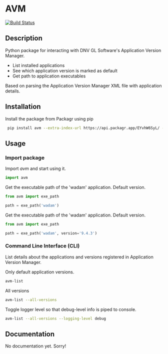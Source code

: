 # AVM
[![Build Status](https://travis-ci.com/SevanSSP/avm.svg?token=3uQ4z5yHC2AVPsxguFuR&branch=master)](https://travis-ci.com/SevanSSP/avm)
## Description
Python package for interacting with DNV GL Software's Application Version Manager.

* List installed applications
* See which application version is marked as default
* Get path to application executables

Based on parsing the Application Version Manager XML file with application details.

## Installation
Install the package from Packagr using pip

```bash
 pip install avm --extra-index-url https://api.packagr.app/EYvhW6SyL/ --disable-pip-version-check
```

## Usage
### Import package
Import *avm* and start using it.

```python
import avm
```  

Get the executable path of the 'wadam' application. Default version.

```python
from avm import exe_path

path = exe_path('wadam')
```  

Get the executable path of the 'wadam' application. Default version.

```python
from avm import exe_path

path = exe_path('wadam', version='9.4.3')
```  

### Command Line Interface (CLI)
List details about the applications and versions registered in Application Version Manager.

Only default application versions.

```bash
avm-list
```

All versions

```bash
avm-list --all-versions
```

Toggle logger level so that debug-level info is piped to console.

```bash
avm-list --all-versions --logging-level debug
```

## Documentation
No documentation yet. Sorry!